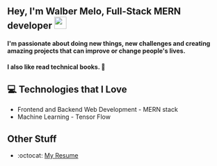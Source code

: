 

## Hey, I'm Walber Melo,  Full-Stack MERN developer  <img src="https://media.giphy.com/media/hvRJCLFzcasrR4ia7z/giphy.gif" width="28px" height="28px">

<h4>I'm passionate about doing new things, new challenges and creating amazing projects that can improve or change people's lives.</h4> 
<h4>I also like read technical books. 👀  </h4> 


## :computer: Technologies that I Love
* Frontend and Backend Web Development - MERN stack
* Machine Learning - Tensor Flow

 
## Other Stuff
  - :octocat: [My Resume](https://drive.google.com/file/d/1uxq1shtoVfoD8D4sD5MHN3drGVA50vlz/view?usp=sharing)
 
 
